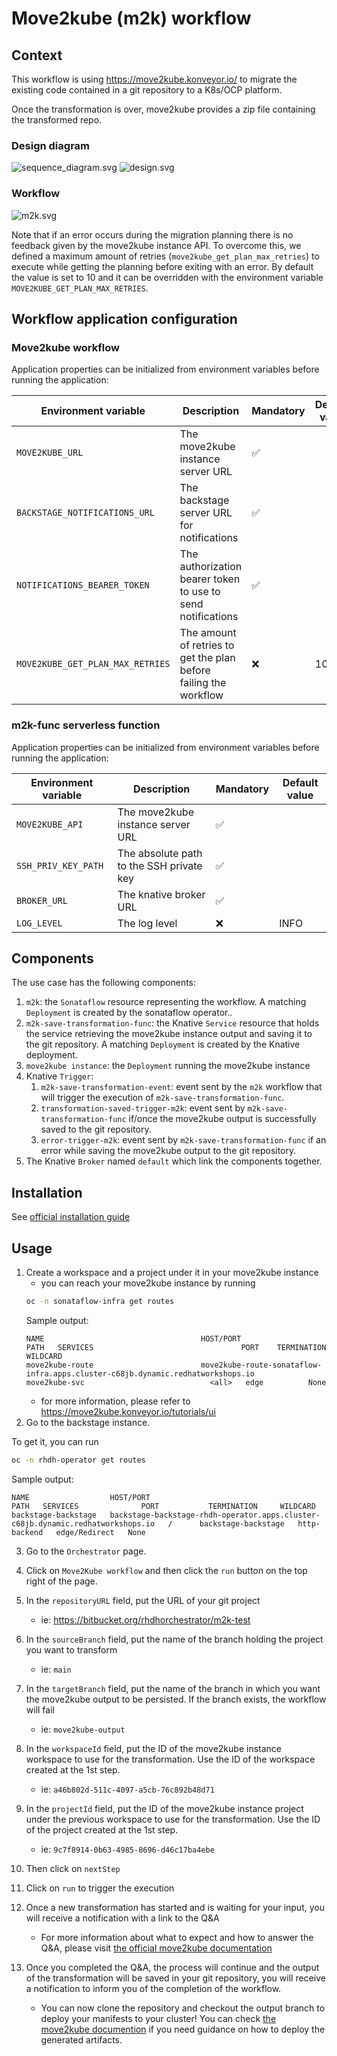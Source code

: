 # Move2kube (m2k) workflow
## Context
This workflow is using https://move2kube.konveyor.io/ to migrate the existing code contained in a git repository to a K8s/OCP platform.

Once the transformation is over, move2kube provides a zip file containing the transformed repo.

### Design diagram
![sequence_diagram.svg](https://github.com/rhdhorchestrator/serverless-workflows/blob/main/workflows/move2kube/sequence_diagram.jpg?raw=true)
![design.svg](https://github.com/rhdhorchestrator/serverless-workflows/blob/main/workflows/move2kube/design.svg?raw=true)

### Workflow
![m2k.svg](https://github.com/rhdhorchestrator/serverless-workflows/blob/main/workflows/move2kube/m2k.svg?raw=true)

Note that if an error occurs during the migration planning there is no feedback given by the move2kube instance API. To overcome this, we defined a maximum amount of retries  (`move2kube_get_plan_max_retries`) to execute while getting the planning before exiting with an error. By default the value is set to 10 and it can be overridden with the environment variable `MOVE2KUBE_GET_PLAN_MAX_RETRIES`.

## Workflow application configuration
### Move2kube workflow
Application properties can be initialized from environment variables before running the application:

| Environment variable  | Description | Mandatory | Default value |
|-----------------------|-------------|-----------|---------------|
| `MOVE2KUBE_URL`       | The  move2kube instance server URL | ✅ | |
| `BACKSTAGE_NOTIFICATIONS_URL`      | The backstage server URL for notifications | ✅ | |
| `NOTIFICATIONS_BEARER_TOKEN`      | The authorization bearer token to use to send notifications | ✅ | |
| `MOVE2KUBE_GET_PLAN_MAX_RETRIES`      | The amount of retries to get the plan before failing the workflow | ❌ | 10 |


### m2k-func serverless function
Application properties can be initialized from environment variables before running the application:

| Environment variable  | Description | Mandatory | Default value |
|-----------------------|-------------|-----------|---------------|
| `MOVE2KUBE_API`       | The move2kube instance server URL | ✅ | |
| `SSH_PRIV_KEY_PATH`      | The absolute path to the SSH private key | ✅ | |
| `BROKER_URL`      | The knative broker URL | ✅ | |
| `LOG_LEVEL`      | The log level | ❌ | INFO |


## Components
The use case has the following components:
1. `m2k`: the `Sonataflow` resource representing the workflow. A matching `Deployment` is created by the sonataflow operator..
2. `m2k-save-transformation-func`: the Knative `Service` resource that holds the service retrieving the move2kube instance output and saving it to the git repository. A matching `Deployment` is created by the Knative deployment.
3. `move2kube instance`: the `Deployment` running the move2kube instance
4. Knative `Trigger`:
   1. `m2k-save-transformation-event`: event sent by the `m2k` workflow that will trigger the execution of `m2k-save-transformation-func`.
   2. `transformation-saved-trigger-m2k`: event sent by `m2k-save-transformation-func` if/once the move2kube output is successfully saved to the git repository.
   3. `error-trigger-m2k`: event sent by `m2k-save-transformation-func` if an error while saving the move2kube output to the git repository.
5. The Knative `Broker` named `default` which link the components together.

## Installation

See [official installation guide](https://github.com/rhdhorchestrator/serverless-workflows-config/blob/main/docs/main/move2kube)

## Usage
1. Create a workspace and a project under it in your move2kube instance
   * you can reach your move2kube instance by running
   ```bash
   oc -n sonataflow-infra get routes
   ```
   Sample output:
    ```
    NAME                                   HOST/PORT                                                                                             PATH   SERVICES                                 PORT    TERMINATION   WILDCARD
    move2kube-route                        move2kube-route-sonataflow-infra.apps.cluster-c68jb.dynamic.redhatworkshops.io                               move2kube-svc                            <all>   edge          None
    ```
   * for more information, please refer to https://move2kube.konveyor.io/tutorials/ui
2. Go to the backstage instance.

To get it, you can run
```bash
oc -n rhdh-operator get routes
```
Sample output:
```
NAME                  HOST/PORT                                                                            PATH   SERVICES              PORT           TERMINATION     WILDCARD
backstage-backstage   backstage-backstage-rhdh-operator.apps.cluster-c68jb.dynamic.redhatworkshops.io   /      backstage-backstage   http-backend   edge/Redirect   None
```
3. Go to the `Orchestrator` page.

4. Click on `Move2Kube workflow` and then click the `run` button on the top right of the page.
5. In the `repositoryURL` field, put the URL of your git project
   * ie: https://bitbucket.org/rhdhorchestrator/m2k-test
6. In the `sourceBranch` field, put the name of the branch holding the project you want to transform
   * ie: `main`
7. In the `targetBranch` field, put the name of the branch in which you want the move2kube output to be persisted. If the branch exists, the workflow will fail
   * ie: `move2kube-output`
8. In the `workspaceId` field, put the ID of the move2kube instance workspace to use for the transformation. Use the ID of the workspace created at the 1st step.
   * ie: `a46b802d-511c-4097-a5cb-76c892b48d71`
9. In the `projectId` field, put the ID of the move2kube instance project under the previous workspace to use for the transformation. Use the ID of the project created at the 1st step.
   * ie: `9c7f8914-0b63-4985-8696-d46c17ba4ebe`
10. Then click on `nextStep`
11. Click on `run` to trigger the execution
12. Once a new transformation has started and is waiting for your input, you will receive a notification with a link to the Q&A
      * For more information about what to expect and how to answer the Q&A, please visit [the official move2kube documentation](https://move2kube.konveyor.io/tutorials/ui)
13. Once you completed the Q&A, the process will continue and the output of the transformation will be saved in your git repository, you will receive a notification to inform you of the completion of the workflow.
      * You can now clone the repository and checkout the output branch to deploy your manifests to your cluster! You can check [the move2kube documention](https://move2kube.konveyor.io/tutorials/cli#deploying-the-application-to-kubernetes-with-the-generated-artifacts) if you need guidance on how to deploy the generated artifacts.
